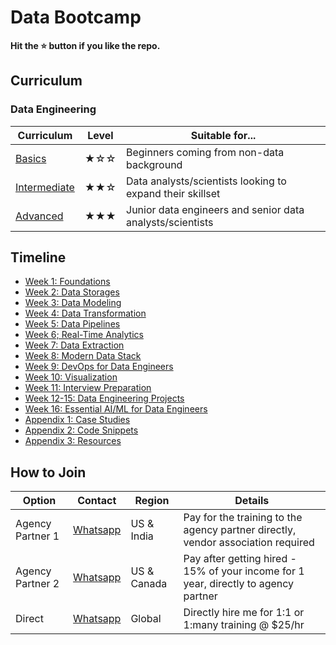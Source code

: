 # Data Bootcamp

**Hit the ⭐️ button if you like the repo.**

## Curriculum

### Data Engineering

| Curriculum                                      | Level  | Suitable for...                                           |
| ----------------------------------------------- | ------ | --------------------------------------------------------- |
| [Basics](./00-curriculum/de-aws-basic.md)          | ★☆☆ | Beginners coming from non-data background                 |
| [Intermediate](./00-curriculum/de-aws-intermediate.md) | ★★☆ | Data analysts/scientists looking to expand their skillset |
| [Advanced](./00-curriculum/de-aws-advanced.md)         | ★★★ | Junior data engineers and senior data analysts/scientists |

## Timeline

* [Week 1: Foundations](./01-foundations/)
* [Week 2: Data Storages](./02-data-storages/)
* [Week 3: Data Modeling](./03-data-modeling/)
* [Week 4: Data Transformation](./04-data-transformation/)
* [Week 5: Data Pipelines](./05-data-pipelines/)
* [Week 6; Real-Time Analytics](./06-realtime-analytics)
* [Week 7: Data Extraction](./07-data-extraction/)
* [Week 8: Modern Data Stack](./08-modern-data-stack/)
* [Week 9: DevOps for Data Engineers](./09-devops/)
* [Week 10: Visualization](./10-visualization/)
* [Week 11: Interview Preparation](./11-interview-preparation/)
* [Week 12-15: Data Engineering Projects](./12-projects/)
* [Week 16: Essential AI/ML for Data Engineers](./16-ds-ml/)
* [Appendix 1: Case Studies](./13-cases/)
* [Appendix 2: Code Snippets](./14-snippets/)
* [Appendix 3: Resources](./15-resources/)

## How to Join

| Option           | Contact                                                                                                                                                                  | Region      | Details                                                                             |
| ---------------- | ------------------------------------------------------------------------------------------------------------------------------------------------------------------------ | ----------- | ----------------------------------------------------------------------------------- |
| Agency Partner 1 | [Whatsapp](https://api.whatsapp.com/send?phone=919517720888&text=Hi%20Sowmya%20(WeHire)%0AI%20am%20interested%20in%20the%20data%20engineering%20training%20from%20Sparsh)   | US & India  | Pay for the training to the agency partner directly, vendor association required    |
| Agency Partner 2 | [Whatsapp](https://api.whatsapp.com/send?phone=918484005449&text=Hi%20Vishwas%20(Wynisco)%0AI%20am%20interested%20in%20the%20data%20engineering%20training%20from%20Sparsh) | US & Canada | Pay after getting hired - 15% of your income for 1 year, directly to agency partner |
| Direct           | [Whatsapp](https://api.whatsapp.com/send?phone=918384805365&text=Hi%20Sparsh%0AI%20am%20interested%20in%20the%20data%20engineering%20training)                              | Global      | Directly hire me for 1:1 or 1:many training @ $25/hr                                |
